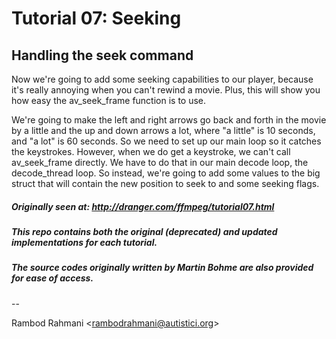 # Tutorial 07: Seeking

## Handling the seek command
Now we're going to add some seeking capabilities to our player, because it's really annoying when you can't rewind a movie. Plus, this will show you how easy the av_seek_frame function is to use.

We're going to make the left and right arrows go back and forth in the movie by a little and the up and down arrows a lot, where "a little" is 10 seconds, and "a lot" is 60 seconds. So we need to set up our main loop so it catches the keystrokes. However, when we do get a keystroke, we can't call av_seek_frame directly. We have to do that in our main decode loop, the decode_thread loop. So instead, we're going to add some values to the big struct that will contain the new position to seek to and some seeking flags.

##### Originally seen at: http://dranger.com/ffmpeg/tutorial07.html
##### This repo contains both the original (deprecated) and updated implementations for each tutorial.
##### The source codes originally written by Martin Bohme are also provided for ease of access.

--

Rambod Rahmani <<rambodrahmani@autistici.org>>

